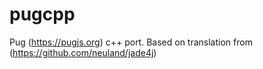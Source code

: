 # pugcpp
Pug (https://pugjs.org) c++ port. Based on translation from (https://github.com/neuland/jade4j)
